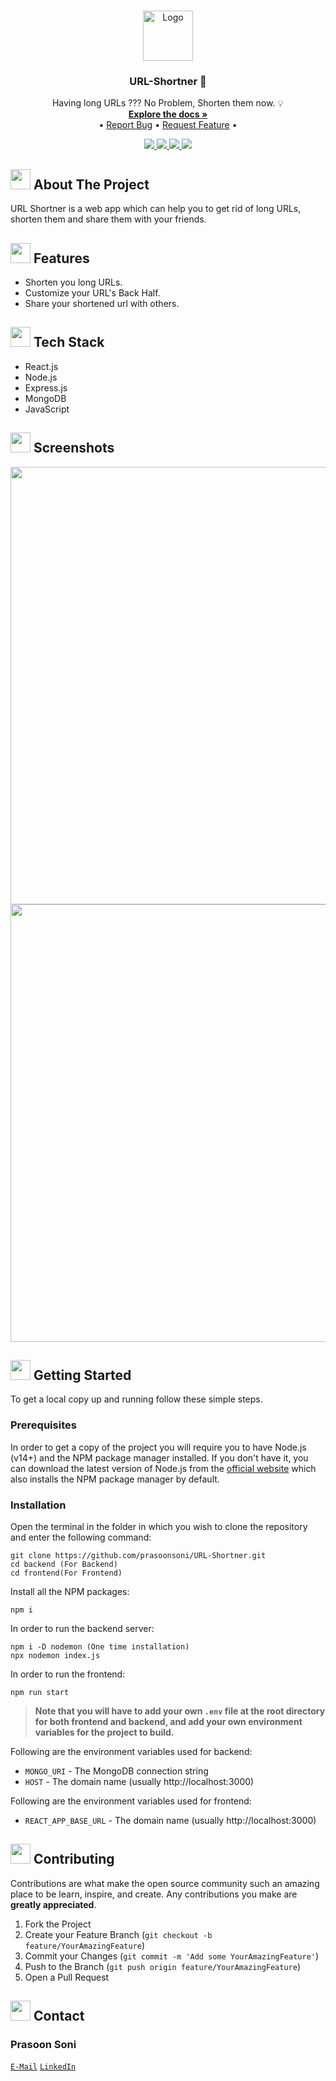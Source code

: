 <!-- PROJECT LOGO -->
<br />
<p align="center">
  <a href="https://github.com/prasoonsoni/URL-Shortner">
    <img src="https://cdn-icons-png.flaticon.com/512/282/282100.png" alt="Logo" width="80" height="80">
  </a>

  <h3 align="center">URL-Shortner 🔗</h3>

  <p align="center">
    Having long URLs ??? No Problem, Shorten them now. 💡
    <br />
    <a href="https://github.com/prasoonsoni/URL-Shortner"><strong>Explore the docs »</strong></a>
    <br />
    •
    <a href="https://github.com/prasoonsoni/URL-Shortner/issues">Report Bug</a>
    •
    <a href="https://github.com/prasoonsoni/URL-Shortner/issues">Request Feature</a>
    •
  </p>
</p>

<!-- BADGES -->
<p align="center">
  <a href="https://github.com/prasoonsoni/URL-Shortner/graphs/contributors">
    <img src="https://img.shields.io/github/contributors/prasoonsoni/URL-Shortner.svg?style=for-the-badge">
  </a>
  <a href="https://github.com/prasoonsoni/URL-Shortner/network/members">
    <img src="https://img.shields.io/github/forks/prasoonsoni/URL-Shortner?style=for-the-badge">
  </a>  
  <a href="https://github.com/prasoonsoni/URL-Shortner/stargazers">
    <img src="https://img.shields.io/github/stars/prasoonsoni/URL-Shortner?style=for-the-badge">
  </a>
  <a href="https://github.com/prasoonsoni/URL-Shortner/issues">
    <img src="https://img.shields.io/github/issues/prasoonsoni/URL-Shortner?style=for-the-badge">
  </a>
</p>

<!-- ABOUT THE PROJECT -->
## <img src="https://openclipart.org/download/307315/1538154643.svg" width="32" height="32"> About The Project
URL Shortner is a web app which can help you to get rid of long URLs, shorten them and share them with your friends.

## <img src="https://cdn-icons-png.flaticon.com/512/427/427735.png" width="32" height="32"> Features

* Shorten you long URLs.
* Customize your URL's Back Half.
* Share your shortened url with others.

## <img src="https://techstackapps.com/media/2019/11/TechStackApps-logo-icon.png" width="32" height="32"> Tech Stack

* React.js
* Node.js
* Express.js
* MongoDB
* JavaScript

<!-- SCREENSHOTS -->
## <img src="https://cdn-icons-png.flaticon.com/512/6823/6823853.png" width="32" height="32"> Screenshots
<img src='https://user-images.githubusercontent.com/75159757/172686815-c09a1c6d-5ce7-4c7b-9354-e8a112edb4c6.png' width='700px'>
<img src='https://user-images.githubusercontent.com/75159757/172688294-6e3e8e1e-9cc6-4f86-b363-076d549e8c89.png' width='700px'>

<!-- GETTING STARTED -->
## <img src="https://cdn.iconscout.com/icon/free/png-512/laptop-user-1-1179329.png" width="32" height="32"> Getting Started

To get a local copy up and running follow these simple steps.
### Prerequisites
In order to get a copy of the project you will require you to have Node.js (v14+) and the NPM package manager installed. If you don't have it, you can download the latest version of Node.js from the [official website](https://nodejs.org/en/download/) which also installs the NPM package manager by default.
### Installation
Open the terminal in the folder in which you wish to clone the repository and enter the following command:
``` 
git clone https://github.com/prasoonsoni/URL-Shortner.git
cd backend (For Backend)
cd frontend(For Frontend)
```
Install all the NPM packages:
```
npm i
```
In order to run the backend server:
```
npm i -D nodemon (One time installation)
npx nodemon index.js
```
In order to run the frontend:
```
npm run start
```

> **Note that you will have to add your own `.env` file at the root directory for both frontend and backend, and add your own environment variables for the project to build.**

Following are the environment variables used for backend:
- `MONGO_URI` - The MongoDB connection string
- `HOST` - The domain name (usually http://localhost:3000)

Following are the environment variables used for frontend:
- `REACT_APP_BASE_URL` - The domain name (usually http://localhost:3000)

<!-- CONTRIBUTING -->
## <img src="https://hpe-developer-portal.s3.amazonaws.com/uploads/media/2020/3/git-icon-1788c-1590702885345.png" width=32 height=32> Contributing

Contributions are what make the open source community such an amazing place to be learn, inspire, and create. Any contributions you make are **greatly appreciated**.

1. Fork the Project
2. Create your Feature Branch (`git checkout -b feature/YourAmazingFeature`)
3. Commit your Changes (`git commit -m 'Add some YourAmazingFeature'`)
4. Push to the Branch (`git push origin feature/YourAmazingFeature`)
5. Open a Pull Request


<!-- CONTACT -->
## <img src="https://upload.wikimedia.org/wikipedia/commons/thumb/9/93/Google_Contacts_icon.svg/1024px-Google_Contacts_icon.svg.png" width=32 height=32> Contact

### Prasoon Soni
[`E-Mail`](mailto:prasoonsoni.work@gmail.com)
[`LinkedIn`](https://www.linkedin.com/in/prasoonsoni/)


